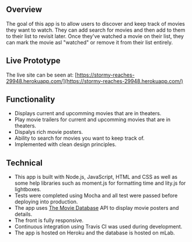 
## Overview
The goal of this app is to allow users to discover and keep track of movies they want to watch. They can add search for movies and then add to them to their list to revisit later. Once they've watched a movie on their list, they can mark the movie asl "watched" or remove it from their list entirely.

## Live Prototype
The live site can be seen at: [https://stormy-reaches-29948.herokuapp.com/](https://stormy-reaches-29948.herokuapp.com/)

## Functionality
* Displays current and upcomming movies that are in theaters.
* Play movie trailers for current and upcomming movies that are in theaters.
* Dispalys rich movie posters.
* Ability to search for movies you want to keep track of.
* Implemented with clean design principles.

## Technical
* This app is built with Node.js, JavaScript, HTML and CSS as well as some help libraries such as moment.js for formatting time and lity.js for lightboxes.
* Tests were completed using Mocha and all test were passed before deploying into production.
* The app uses [The Movie Database](https://www.themoviedb.org/) API to display movie posters and details.
* The front is fully responsive.
* Continuous integration using Travis CI was used during development.
* The app is hosted on Heroku and the database is hosted on mLab.


